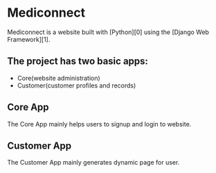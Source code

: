 # Mediconnect
Mediconnect is a website built with [Python][0] using the [Django Web Framework][1].

## The project has two basic apps:
* Core(website administration)
* Customer(customer profiles and records)

## Core App
The Core App mainly helps users to signup and login to website.

## Customer App
The Customer App mainly generates dynamic page for user.
